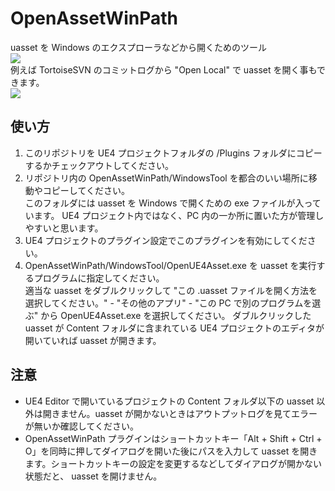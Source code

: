 # OpenAssetWinPath
uasset を Windows のエクスプローラなどから開くためのツール  
[![](https://img.youtube.com/vi/ridmdgbuG50/0.jpg)](https://www.youtube.com/watch?v=ridmdgbuG50)  
例えば TortoiseSVN のコミットログから "Open Local" で uasset を開く事もできます。  
[![](https://img.youtube.com/vi/hNvsksUdbss/0.jpg)](https://www.youtube.com/watch?v=hNvsksUdbss)

## 使い方
1. このリポジトリを UE4 プロジェクトフォルダの /Plugins フォルダにコピーするかチェックアウトしてください。
2. リポジトリ内の OpenAssetWinPath/WindowsTool を都合のいい場所に移動やコピーしてください。  
このフォルダには uasset を Windows で開くための exe ファイルが入っています。 UE4 プロジェクト内ではなく、PC 内の一か所に置いた方が管理しやすいと思います。
3. UE4 プロジェクトのプラグイン設定でこのプラグインを有効にしてください。
4. OpenAssetWinPath/WindowsTool/OpenUE4Asset.exe を uasset を実行するプログラムに指定してください。  
適当な uasset をダブルクリックして "この .uasset ファイルを開く方法を選択してください。" - "その他のアプリ" - "この PC で別のプログラムを選ぶ" から OpenUE4Asset.exe を選択してください。
ダブルクリックした uasset が Content フォルダに含まれている UE4 プロジェクトのエディタが開いていれば uasset が開きます。

## 注意
- UE4 Editor で開いているプロジェクトの Content フォルダ以下の uasset 以外は開きません。uasset が開かないときはアウトプットログを見てエラーが無いか確認してください。
- OpenAssetWinPath プラグインはショートカットキー「Alt + Shift + Ctrl + O」を同時に押してダイアログを開いた後にパスを入力して uasset を開きます。ショートカットキーの設定を変更するなどしてダイアログが開かない状態だと、 uasset を開けません。
